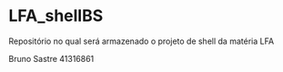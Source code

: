 # LFA_shellBS
Repositório no qual será armazenado o projeto de shell da matéria LFA

Bruno Sastre        41316861
